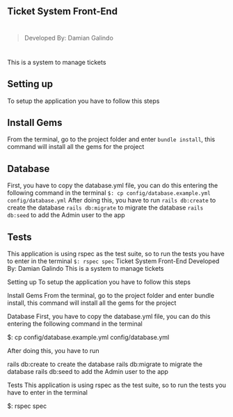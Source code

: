 ## Ticket System Front-End
#
> Developed By: Damian Galindo
#
This is a system to manage tickets
## Setting up
To setup the application you have to follow this steps
## Install Gems
From the terminal, go to the project folder and enter `bundle install`, this
command will install all the gems for the project
## Database
First, you have to copy the database.yml file, you can do this entering the
following command in the terminal
`$: cp config/database.example.yml config/database.yml`
After doing this, you have to run
`rails db:create` to create the database
`rails db:migrate` to migrate the database
`rails db:seed` to add the Admin user to the app
## Tests
This application is using rspec as the test suite, so to run the tests you have to
enter in the terminal
`$: rspec spec`
Ticket System Front-End
Developed By: Damian Galindo
This is a system to manage tickets

Setting up
To setup the application you have to follow this steps

Install Gems
From the terminal, go to the project folder and enter bundle install, this command will install all the gems for the project

Database
First, you have to copy the database.yml file, you can do this entering the following command in the terminal

$: cp config/database.example.yml config/database.yml

After doing this, you have to run

rails db:create to create the database
rails db:migrate to migrate the database
rails db:seed to add the Admin user to the app

Tests
This application is using rspec as the test suite, so to run the tests you have to enter in the terminal

$: rspec spec

